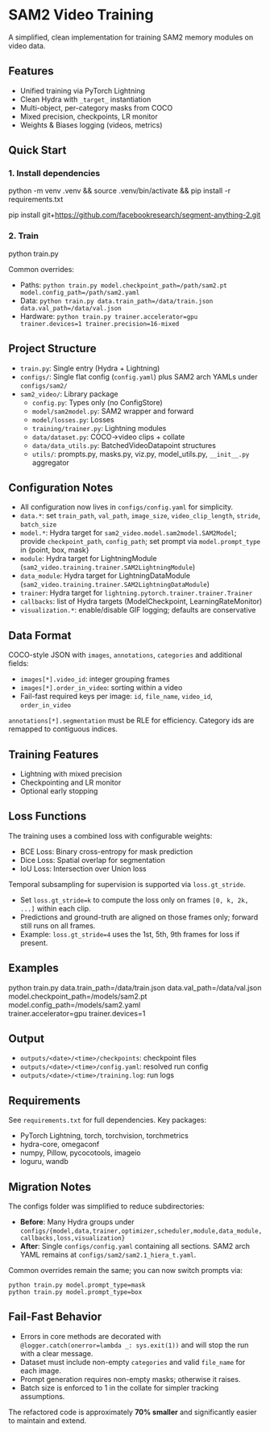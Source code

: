 # SAM2 Video Training

A simplified, clean implementation for training SAM2 memory modules on video data.

## Features

- Unified training via PyTorch Lightning
- Clean Hydra with `_target_` instantiation
- Multi-object, per-category masks from COCO
- Mixed precision, checkpoints, LR monitor
- Weights & Biases logging (videos, metrics)

## Quick Start

### 1. Install dependencies

python -m venv .venv && source .venv/bin/activate && pip install -r requirements.txt

pip install git+https://github.com/facebookresearch/segment-anything-2.git

### 2. Train

python train.py

Common overrides:

- Paths: `python train.py model.checkpoint_path=/path/sam2.pt model.config_path=/path/sam2.yaml`
- Data: `python train.py data.train_path=/data/train.json data.val_path=/data/val.json`
- Hardware: `python train.py trainer.accelerator=gpu trainer.devices=1 trainer.precision=16-mixed`

## Project Structure

- `train.py`: Single entry (Hydra + Lightning)
- `configs/`: Single flat config (`config.yaml`) plus SAM2 arch YAMLs under `configs/sam2/`
- `sam2_video/`: Library package
  - `config.py`: Types only (no ConfigStore)
  - `model/sam2model.py`: SAM2 wrapper and forward
  - `model/losses.py`: Losses
  - `training/trainer.py`: Lightning modules
  - `data/dataset.py`: COCO→video clips + collate
  - `data/data_utils.py`: BatchedVideoDatapoint structures
  - `utils/`: prompts.py, masks.py, viz.py, model_utils.py, `__init__.py` aggregator

## Configuration Notes

- All configuration now lives in `configs/config.yaml` for simplicity.
- `data.*`: set `train_path`, `val_path`, `image_size`, `video_clip_length`, `stride`, `batch_size`
- `model.*`: Hydra target for `sam2_video.model.sam2model.SAM2Model`; provide `checkpoint_path`, `config_path`; set prompt via `model.prompt_type` in {point, box, mask}
- `module`: Hydra target for LightningModule (`sam2_video.training.trainer.SAM2LightningModule`)
- `data_module`: Hydra target for LightningDataModule (`sam2_video.training.trainer.SAM2LightningDataModule`)
- `trainer`: Hydra target for `lightning.pytorch.trainer.trainer.Trainer`
- `callbacks`: list of Hydra targets (ModelCheckpoint, LearningRateMonitor)
- `visualization.*`: enable/disable GIF logging; defaults are conservative

## Data Format

COCO-style JSON with `images`, `annotations`, `categories` and additional fields:

- `images[*].video_id`: integer grouping frames
- `images[*].order_in_video`: sorting within a video
 - Fail-fast required keys per image: `id`, `file_name`, `video_id`, `order_in_video`

`annotations[*].segmentation` must be RLE for efficiency. Category ids are remapped to contiguous indices.

## Training Features

- Lightning with mixed precision
- Checkpointing and LR monitor
- Optional early stopping

## Loss Functions

The training uses a combined loss with configurable weights:
- BCE Loss: Binary cross-entropy for mask prediction
- Dice Loss: Spatial overlap for segmentation
- IoU Loss: Intersection over Union loss

Temporal subsampling for supervision is supported via `loss.gt_stride`.

- Set `loss.gt_stride=k` to compute the loss only on frames `[0, k, 2k, ...]` within each clip.
- Predictions and ground-truth are aligned on those frames only; forward still runs on all frames.
- Example: `loss.gt_stride=4` uses the 1st, 5th, 9th frames for loss if present.

## Examples

python train.py data.train_path=/data/train.json data.val_path=/data/val.json \
  model.checkpoint_path=/models/sam2.pt model.config_path=/models/sam2.yaml \
  trainer.accelerator=gpu trainer.devices=1

## Output

- `outputs/<date>/<time>/checkpoints`: checkpoint files
- `outputs/<date>/<time>/config.yaml`: resolved run config
- `outputs/<date>/<time>/training.log`: run logs

## Requirements

See `requirements.txt` for full dependencies. Key packages:
- PyTorch Lightning, torch, torchvision, torchmetrics
- hydra-core, omegaconf
- numpy, Pillow, pycocotools, imageio
- loguru, wandb

## Migration Notes

The configs folder was simplified to reduce subdirectories:

- **Before**: Many Hydra groups under `configs/{model,data,trainer,optimizer,scheduler,module,data_module,callbacks,loss,visualization}`
- **After**: Single `configs/config.yaml` containing all sections. SAM2 arch YAML remains at `configs/sam2/sam2.1_hiera_t.yaml`.

Common overrides remain the same; you can now switch prompts via:

```
python train.py model.prompt_type=mask
python train.py model.prompt_type=box
```

## Fail-Fast Behavior

- Errors in core methods are decorated with `@logger.catch(onerror=lambda _: sys.exit(1))` and will stop the run with a clear message.
- Dataset must include non-empty `categories` and valid `file_name` for each image.
- Prompt generation requires non-empty masks; otherwise it raises.
- Batch size is enforced to 1 in the collate for simpler tracking assumptions.

The refactored code is approximately **70% smaller** and significantly easier to maintain and extend.
